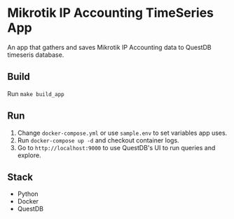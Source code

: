 # Mikrotik IP Accounting TimeSeries App

An app that gathers and saves Mikrotik IP Accounting data to QuestDB timeseris database.

## Build

Run `make build_app`

## Run

1. Change `docker-compose.yml` or use `sample.env` to set variables app uses.
2. Run `docker-compose up -d` and checkout container logs.
3. Go to `http://localhost:9000` to use QuestDB's UI to run queries and explore.

## Stack

* Python
* Docker
* QuestDB